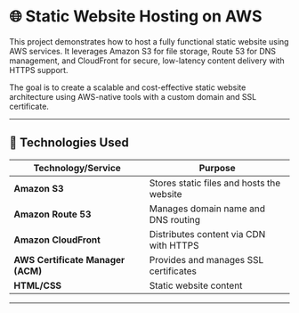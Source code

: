 # 🌐 Static Website Hosting on AWS

This project demonstrates how to host a fully functional static website using AWS services. It leverages Amazon S3 for file storage, Route 53 for DNS management, and CloudFront for secure, low-latency content delivery with HTTPS support.

The goal is to create a scalable and cost-effective static website architecture using AWS-native tools with a custom domain and SSL certificate.

---

## 🔧 Technologies Used

| Technology/Service      | Purpose                                      |
|--------------------------|----------------------------------------------|
| **Amazon S3**            | Stores static files and hosts the website    |
| **Amazon Route 53**      | Manages domain name and DNS routing          |
| **Amazon CloudFront**    | Distributes content via CDN with HTTPS       |
| **AWS Certificate Manager (ACM)** | Provides and manages SSL certificates   |
| **HTML/CSS**             | Static website content                       |

---

